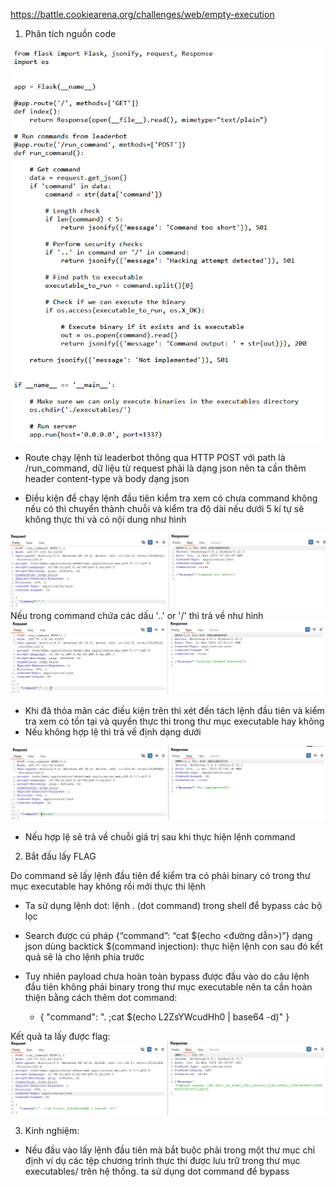https://battle.cookiearena.org/challenges/web/empty-execution

1.	Phân tích nguồn code 

![1](./image/7.png)
-	Route chạy lệnh từ leaderbot thông qua HTTP POST với path là /run_command, dữ liệu từ request phải là dạng json nên ta cần thêm header content-type và body dạng json

- Điều kiện để chạy lệnh đầu tiên kiểm tra xem có chưa command không nếu có thì chuyển thành chuỗi và kiểm tra độ dài nếu dưới 5 kí tự sẽ không thực thi và có nội dung như hình 

![1](./image/8.png)
Nếu trong command chứa các dấu '..' or '/' thì trả về như hình
![1](./image/9.png)

-	Khi đã thỏa mãn các điều kiện trên thì xét đến tách lệnh đầu tiên và kiểm tra xem có tồn tại và quyền thực thi trong thư mục executable hay không
-	Nếu không hợp lệ thì trả về định dạng dưới 

![1](./image/10.png)

-	Nếu hợp lệ sẽ trả về chuỗi giá trị sau khi thực hiện lệnh command

2.	Bắt đầu lấy FLAG

Do command sẽ lấy lệnh đầu tiên để kiểm tra có phải binary có trong thư mục executable hay không rồi mới thực thi lệnh

-	Ta sử dụng lệnh dot: lệnh . (dot command) trong shell để bypass các bộ lọc 
-   Search  được cú pháp 
{“command”: “cat $(echo <đường dẫn>)”} dạng json 
dùng backtick $(command injection): thực hiện lệnh con sau đó kết quả sẽ là cho lệnh phía trước 

-	Tuy nhiên payload chưa hoàn toàn bypass được đầu vào do câu lệnh đầu tiên không phải binary trong thư mục executable nên ta cần hoàn thiện bằng cách thêm dot command:
    - {
    "command": ". ;cat $(echo L2ZsYWcudHh0 | base64 -d)"
}

Kết quả ta lấy được flag:
    ![1](./image/11.png)

3.	Kinh nghiệm:
- Nếu đầu vào lấy lệnh đầu tiên mà bắt buộc phải trong một thư mục chỉ định 
ví dụ các tệp chương trình thực thi được lưu trữ trong thư mục executables/ trên hệ thống.
ta sử dụng dot command để bypass

